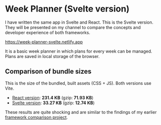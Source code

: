 # Week Planner (Svelte version)

I have written the same app in Svelte and React. This is the Svelte version. They will be presented on my channel to compare the concepts and developer experience of both frameworks.

https://week-planner-svelte.netlify.app

It is a basic week planner in which plans for every week can be managed. Plans are saved in local storage of the browser.

## Comparison of bundle sizes

This is the size of the bundled, built assets (CSS + JS). Both versions use Vite.

-   [React version](https://github.com/ScriptRaccoon/week-planning-react): **231.4 KB** (gzip: **71.93 KB**)
-   [Svelte version](https://github.com/ScriptRaccoon/week-planning-svelte): **33.27 KB** (gzip: **12.74 KB**)

These results are quite shocking and are similar to the findings of my earlier [framework comparison project](https://github.com/ScriptRaccoon/shopping-list-frameworks).
